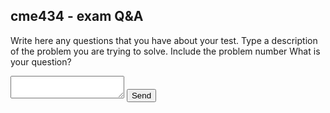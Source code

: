 ## cme434 - exam Q&A

Write here any questions that you have about your test.
Type a description of the problem you are trying to solve. Include the problem number What is your question?
	
   <form		
    action="https://formsubmit.co/fosterc@uic.edu"		
    method="POST"		
  >				
          <textarea name="message"></textarea>		
    <input type="hidden" name="_replyto" value="fosterc@uic.edu">	
    <input type="hidden" name="_next" value="https://fosterc-uic.github.io/ask.html">		      
    <button type="submit">Send</button>		
  </form>



